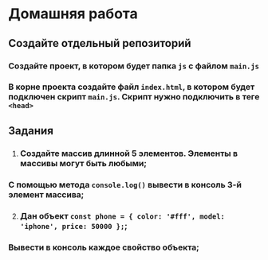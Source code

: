 # Домашняя работа

## Создайте отдельный репозиторий

### Создайте проект, в котором будет папка ```js``` с файлом ```main.js```
### В корне проекта создайте файл ```index.html```, в котором будет подключен скрипт ```main.js```. Скрипт нужно подключить в теге ```<head>```

## Задания

1. ### Создайте массив длинной 5 элементов. Элементы в массивы могут быть любыми;
### С помощью метода ```console.log()``` вывести в консоль 3-й элемент массива;

2. ### Дан объект ```const phone = { color: '#fff', model: 'iphone', price: 50000 };```;
### Вывести в консоль каждое свойство объекта;

